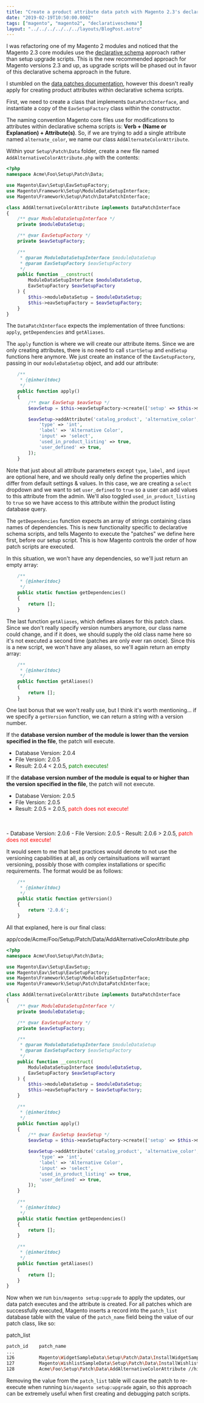 ```yaml
---
title: "Create a product attribute data patch with Magento 2.3's declarative schema"
date: "2019-02-19T10:50:00.000Z"
tags: ["magento", "magento2", "declarativeschema"]
layout: "../../../../../../layouts/BlogPost.astro"
---
```


I was refactoring one of my Magento 2 modules and noticed that the Magento 2.3 core modules use the <a href="https://devdocs.magento.com/guides/v2.3/extension-dev-guide/declarative-schema/" target="_blank">declarative schema</a> approach rather than setup upgrade scripts. This  is the new recommended approach for Magento versions 2.3 and up, as upgrade scripts will be phased out in favor of this declarative schema approach in the future.

I stumbled on the <a href="https://devdocs.magento.com/guides/v2.3/extension-dev-guide/declarative-schema/data-patches.html" target="_blank">data patches documentation</a>, however this doesn't really apply for creating product attributes within declarative schema scripts.

First, we need to create a class that implements `DataPatchInterface`, and instantiate a copy of the `EavSetupFactory` class within the constructor.

The naming convention Magento core files use for modifications to attributes within declarative schema scripts is: **Verb + (Name or Explanation) + Attribute(s)**. So, if we are trying to add a single attribute named `alternate_color`, we name our class `AddAlternateColorAttribute`.

Within your `Setup\Patch\Data` folder, create a new file named `AddAlternativeColorAttribute.php` with the contents:

```php
<?php
namespace Acme\Foo\Setup\Patch\Data;

use Magento\Eav\Setup\EavSetupFactory;
use Magento\Framework\Setup\ModuleDataSetupInterface;
use Magento\Framework\Setup\Patch\DataPatchInterface;

class AddAlternativeColorAttribute implements DataPatchInterface
{
    /** @var ModuleDataSetupInterface */
    private $moduleDataSetup;

    /** @var EavSetupFactory */
    private $eavSetupFactory;

    /**
     * @param ModuleDataSetupInterface $moduleDataSetup
     * @param EavSetupFactory $eavSetupFactory
     */
    public function __construct(
        ModuleDataSetupInterface $moduleDataSetup,
        EavSetupFactory $eavSetupFactory
    ) {
        $this->moduleDataSetup = $moduleDataSetup;
        $this->eavSetupFactory = $eavSetupFactory;
    }
}
```

The `DataPatchInterface` expects the implementation of three functions: `apply`, `getDependencies` and `getAliases`. 

The `apply` function is where we will create our attribute items. Since we are only creating attributes, there is no need to call `startSetup` and `endSetup` functions here anymore. We just create an instance of the `EavSetupFactory`, passing in our `moduleDataSetup` object, and add our attribute:

```php
    /**
     * {@inheritdoc}
     */
    public function apply()
    {
        /** @var EavSetup $eavSetup */
        $eavSetup = $this->eavSetupFactory->create(['setup' => $this->moduleDataSetup]);

        $eavSetup->addAttribute('catalog_product', 'alternative_color', [
            'type' => 'int',
            'label' => 'Alternative Color',
            'input' => 'select',
            'used_in_product_listing' => true,
            'user_defined' => true,
        ]);
    }
```

Note that just about all attribute parameters except `type`, `label`, and `input` are optional here, and we should really only define the properties which differ from default settings & values. In this case, we are creating a `select` dropdown and we want to set `user_defined` to `true` so a user can add values to this attribute from the admin. We'll also toggled `used_in_product_listing` to `true` so we have access to this attribute within the product listing database query.

The `getDependencies` function expects an array of strings containing class names of dependencies. This is new functionality specific to declarative schema scripts, and tells Magento to execute the "patches" we define here first, before our setup script. This is how Magento controls the order of how patch scripts are executed.

In this situation, we won't have any dependencies, so we'll just return an empty array:

```php
    /**
     * {@inheritdoc}
     */
    public static function getDependencies()
    {
        return [];
    }
```

The last function `getAliases`, which defines aliases for this patch class. Since we don't really specify version numbers anymore, our class name could change, and if it does, we should supply the old class name here so it's not executed a second time (patches are only ever ran once). Since this is a new script, we won't have any aliases, so we'll again return an empty array:

```php
    /**
     * {@inheritdoc}
     */
    public function getAliases()
    {
        return [];
    }
```

One last bonus that we won't really use, but I think it's worth mentioning... if we specify a `getVersion` function, we can return a string with a version number.

If the **database version number of the module is lower than the version specified in the file**, the patch will execute.

- Database Version: 2.0.4
- File Version: 2.0.5
- Result: 2.0.4 < 2.0.5, <span style="color: green;">patch executes!</span>

If the **database version number of the module is equal to or higher than the version specified in the file**, the patch will not execute.

- Database Version: 2.0.5
- File Version: 2.0.5
- Result: 2.0.5 = 2.0.5, <span style="color: red;">patch does not execute!</span>
<br />
<br />
- Database Version: 2.0.6
- File Version: 2.0.5
- Result: 2.0.6 > 2.0.5, <span style="color: red;">patch does not execute!</span>

It would seem to me that best practices would denote to not use the versioning capabilities at all, as only certainsituations will warrant versioning, possibly those with complex installations or specific requirements. The format would be as follows:

```php
    /**
     * {@inheritdoc}
     */
    public static function getVersion()
    {
        return '2.0.6';
    }
```

All that explaned, here is our final class:

<div class="gatsby-code-title">app/code/Acme/Foo/Setup/Patch/Data/AddAlternativeColorAttribute.php</div>

```php
<?php
namespace Acme\Foo\Setup\Patch\Data;

use Magento\Eav\Setup\EavSetup;
use Magento\Eav\Setup\EavSetupFactory;
use Magento\Framework\Setup\ModuleDataSetupInterface;
use Magento\Framework\Setup\Patch\DataPatchInterface;

class AddAlternativeColorAttribute implements DataPatchInterface
{
    /** @var ModuleDataSetupInterface */
    private $moduleDataSetup;

    /** @var EavSetupFactory */
    private $eavSetupFactory;

    /**
     * @param ModuleDataSetupInterface $moduleDataSetup
     * @param EavSetupFactory $eavSetupFactory
     */
    public function __construct(
        ModuleDataSetupInterface $moduleDataSetup,
        EavSetupFactory $eavSetupFactory
    ) {
        $this->moduleDataSetup = $moduleDataSetup;
        $this->eavSetupFactory = $eavSetupFactory;
    }

    /**
     * {@inheritdoc}
     */
    public function apply()
    {
        /** @var EavSetup $eavSetup */
        $eavSetup = $this->eavSetupFactory->create(['setup' => $this->moduleDataSetup]);

        $eavSetup->addAttribute('catalog_product', 'alternative_color', [
            'type' => 'int',
            'label' => 'Alternative Color',
            'input' => 'select',
            'used_in_product_listing' => true,
            'user_defined' => true,
        ]);
    }

    /**
     * {@inheritdoc}
     */
    public static function getDependencies()
    {
        return [];
    }

    /**
     * {@inheritdoc}
     */
    public function getAliases()
    {
        return [];
    }
}
```

Now when we run `bin/magento setup:upgrade` to apply the updates, our data patch executes and the attribute is created. For all patches which are successfully executed, Magento inserts a record into the `patch_list` database table with the value of the `patch_name` field being the value of our patch class, like so:

<div class="gatsby-code-title">patch_list</div>

```bash
patch_id    patch_name
...
126         Magento\WidgetSampleData\Setup\Patch\Data\InstallWidgetSampleData
127         Magento\WishlistSampleData\Setup\Patch\Data\InstallWishlistSampleData
128         Acme\Foo\Setup\Patch\Data\AddAlternativeColorAttribute //highlight-line
```

Removing the value from the `patch_list` table will cause the patch to re-execute when running `bin/magento setup:upgrade` again, so this approach can be extremely useful when first creating and debugging patch scripts.
